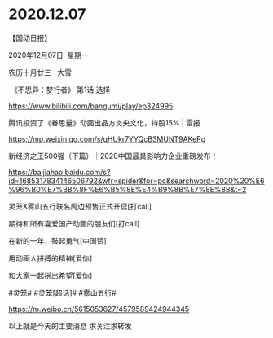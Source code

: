 ﻿#  2020.12.07



【国动日报】


2020年12月07日  星期一


农历十月廿三   大雪


 《不思异：梦行者》 第1话 选择

https://www.bilibili.com/bangumi/play/ep324995

腾讯投资了《眷思量》动画出品方炎央文化，持股15% | 雷报

https://mp.weixin.qq.com/s/qHUkr7YYQcB3MUNT9AKePg

新经济之王500强（下篇）｜2020中国最具影响力企业重磅发布！

https://baijiahao.baidu.com/s?id=1685317834146506792&wfr=spider&for=pc&searchword=2020%20%E6%96%B0%E7%BB%8F%E6%B5%8E%E4%B9%8B%E7%8E%8B&t=2




灵笼X雾山五行联名周边预售正式开启[打call]

期待和所有喜爱国产动画的朋友们[打call]

在新的一年，鼓起勇气[中国赞]

用动画人拼搏的精神[爱你]

和大家一起拼出希望[爱你]

#灵笼# #灵笼[超话]# #雾山五行# 

https://m.weibo.cn/5615053627/4579589424944345




以上就是今天的主要消息
求关注求转发










